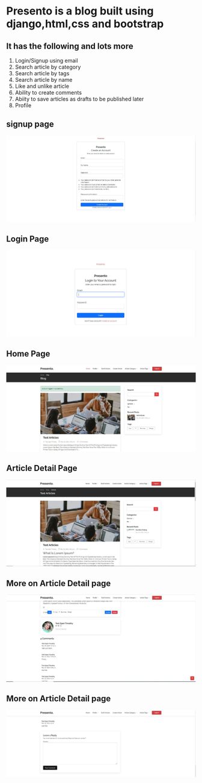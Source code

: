 # Presento is a blog built using django,html,css and bootstrap

## It has the following and lots more
1. Login/Signup  using email
2. Search article  by category
3. Search article by tags
4. Search article by name
5. Like and unlike article
6. Ability to create comments
7. Abiity to save articles as drafts to be published later
8. Profile

## signup page
![](https://github.com/Tim1119/presento/blob/main/demo/signup.JPG) 
## Login Page
![](https://github.com/Tim1119/presento/blob/main/demo/login.JPG) 
## Home Page
![](https://github.com/Tim1119/presento/blob/main/demo/home-page.JPG) 
## Article Detail Page
![](https://github.com/Tim1119/presento/blob/main/demo/article-detail.JPG) 
## More on Article Detail page
![](https://github.com/Tim1119/presento/blob/main/demo/article-detail-2.JPG) 
## More on Article Detail page
![](https://github.com/Tim1119/presento/blob/main/demo/last-detail.JPG) 
